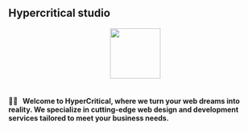 
<section class="readme" style="display:grid">

# Hypercritical studio

<img style="height: 100px; margin:0 auto;display:block" src="https://github.com/Hypercritical-studio/.github/assets/43224578/069850fb-dd1f-49ec-8578-d8c8ae644787"/>

<div class="separator"></div>
<br>
<h4>🙋‍♀️ &nbsp; Welcome to HyperCritical, where we turn your web dreams into reality. We specialize in cutting-edge web design and development services tailored to meet your business needs.
</h4>